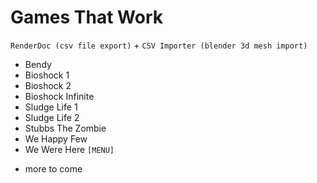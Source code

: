 # Games That Work
`RenderDoc (csv file export)` + `CSV Importer (blender 3d mesh import)`
- Bendy
- Bioshock 1
- Bioshock 2
- Bioshock Infinite
- Sludge Life 1
- Sludge Life 2
- Stubbs The Zombie
- We Happy Few
- We Were Here `[MENU]`
+ more to come
